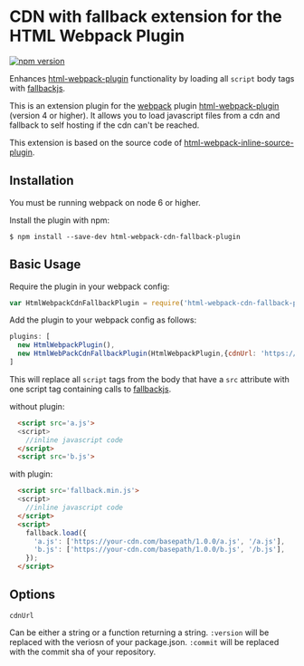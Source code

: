 CDN with fallback extension for the HTML Webpack Plugin
========================================
[![npm version](https://badge.fury.io/js/html-webpack-cdn-fallback-plugin.svg)](https://badge.fury.io/js/html-webpack-cdn-fallback-plugin)

Enhances [html-webpack-plugin](https://github.com/jantimon/html-webpack-plugin)
functionality by loading all `script` body tags with [fallbackjs](http://fallback.io/).

This is an extension plugin for the [webpack](http://webpack.github.io) plugin [html-webpack-plugin](https://github.com/jantimon/html-webpack-plugin) (version 4 or higher).  It allows you to load javascript files from a cdn and fallback to self hosting if the cdn can't be reached.


This extension is based on the source code of [html-webpack-inline-source-plugin](https://github.com/dustinjackson/html-webpack-inline-source-plugin). 

Installation
------------
You must be running webpack on node 6 or higher.

Install the plugin with npm:
```shell
$ npm install --save-dev html-webpack-cdn-fallback-plugin
```

Basic Usage
-----------
Require the plugin in your webpack config:

```javascript
var HtmlWebpackCdnFallbackPlugin = require('html-webpack-cdn-fallback-plugin');
```

Add the plugin to your webpack config as follows:

```javascript
plugins: [
  new HtmlWebpackPlugin(),
  new HtmlWebPackCdnFallbackPlugin(HtmlWebpackPlugin,{cdnUrl: 'https://your-cdn.com/basepath/:version/',})
]  
```

This will replace all `script` tags from the body that have a `src` attribute with one script tag containing calls to [fallbackjs](https://github.com/dustinjackson/html-webpack-inline-source-plugin).

without plugin:
```html
  <script src='a.js'>
  <script>
    //inline javascript code 
  </script>
  <script src='b.js'>
```

with plugin:
```html
  <script src='fallback.min.js'>
  <script>
    //inline javascript code 
  </script>
  <script>
    fallback.load({
      'a.js': ['https://your-cdn.com/basepath/1.0.0/a.js', '/a.js'],
      'b.js': ['https://your-cdn.com/basepath/1.0.0/b.js', '/b.js'],
    });
  </script>
```


Options
-------

`cdnUrl`

Can be either a string or a function returning a string. `:version` will be replaced with the veriosn of your package.json. `:commit` will be replaced with the commit sha of your repository. 
